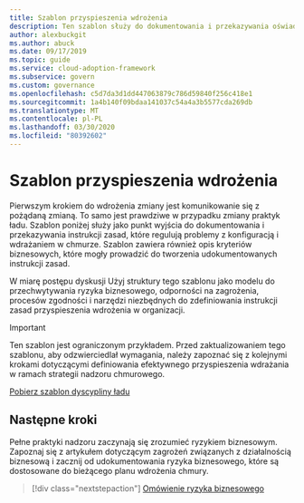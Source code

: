 ```yaml
---
title: Szablon przyspieszenia wdrożenia
description: Ten szablon służy do dokumentowania i przekazywania oświadczeń dotyczących zasad dotyczących konfiguracji i problemów z wdrażaniem w chmurze.
author: alexbuckgit
ms.author: abuck
ms.date: 09/17/2019
ms.topic: guide
ms.service: cloud-adoption-framework
ms.subservice: govern
ms.custom: governance
ms.openlocfilehash: c5d7da3d1dd447063879c786d59840f256c418e1
ms.sourcegitcommit: 1a4b140f09bdaa141037c54a4a3b5577cda269db
ms.translationtype: MT
ms.contentlocale: pl-PL
ms.lasthandoff: 03/30/2020
ms.locfileid: "80392602"
---
```

# <a name="deployment-acceleration-template"></a>Szablon przyspieszenia wdrożenia

Pierwszym krokiem do wdrożenia zmiany jest komunikowanie się z pożądaną zmianą. To samo jest prawdziwe w przypadku zmiany praktyk ładu. Szablon poniżej służy jako punkt wyjścia do dokumentowania i przekazywania instrukcji zasad, które regulują problemy z konfiguracją i wdrażaniem w chmurze. Szablon zawiera również opis kryteriów biznesowych, które mogły prowadzić do tworzenia udokumentowanych instrukcji zasad.

W miarę postępu dyskusji Użyj struktury tego szablonu jako modelu do przechwytywania ryzyka biznesowego, odporności na zagrożenia, procesów zgodności i narzędzi niezbędnych do zdefiniowania instrukcji zasad przyspieszenia wdrożenia w organizacji.

> [!IMPORTANT]
> Ten szablon jest ograniczonym przykładem. Przed zaktualizowaniem tego szablonu, aby odzwierciedlał wymagania, należy zapoznać się z kolejnymi krokami dotyczącymi definiowania efektywnego przyspieszenia wdrażania w ramach strategii nadzoru chmurowego.

[Pobierz szablon dyscypliny ładu](https://archcenter.blob.core.windows.net/cdn/fusion/governance/Deployment%20Acceleration%20Discipline%20Template.docx)

## <a name="next-steps"></a>Następne kroki

Pełne praktyki nadzoru zaczynają się zrozumieć ryzykiem biznesowym. Zapoznaj się z artykułem dotyczącym zagrożeń związanych z działalnością biznesową i zacznij od udokumentowania ryzyka biznesowego, które są dostosowane do bieżącego planu wdrożenia chmury.

> [!div class="nextstepaction"]
> [Omówienie ryzyka biznesowego](./business-risks.md)
